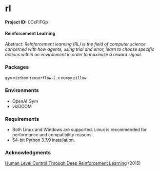 # rl

**Project ID:** 0CxFIFGp

#### Reinforcement Learning
Abstract: *Reinforcement learning (RL) is the field of computer science concerned with how agents, using trial and error, learn to choose specific actions within an environment in order to maximize a reward signal.*

### Packages

`gym` `vizdoom` `tensorflow-2.x` `numpy` `pillow`

### Environments

- OpenAI Gym
- vizDOOM

### Requirements
- Both Linux and Windows are supported. Linux is recommended for performance and compatibility reasons.
- 64-bit Python 3.7.9 installation.

### Acknowledgments
[Human Level Control Through Deep Reinforcement Learning](https://arxiv.org/pdf/1312.5602v1.pdf) (2015)<br />
